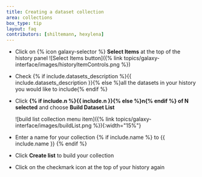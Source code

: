```yaml
---
title: Creating a dataset collection
area: collections
box_type: tip
layout: faq
contributors: [shiltemann, hexylena]
---
```


* Click on {% icon galaxy-selector %} **Select Items** at the top of the history panel ![Select Items button]({% link topics/galaxy-interface/images/historyItemControls.png %})
* Check {% if include.datasets_description %}{{ include.datasets_description }}{% else %}all the datasets in your history you would like to include{% endif %}
* Click **{% if include.n %}{{ include.n }}{% else %}n{% endif %} of N selected** and choose **Build Dataset List**

  ![build list collection menu item]({% link topics/galaxy-interface/images/buildList.png %}){:width="15%"}

* Enter a name for your collection {% if include.name %} to {{ include.name }} {% endif %}
* Click **Create list** to build your collection
* Click on the checkmark icon at the top of your history again

